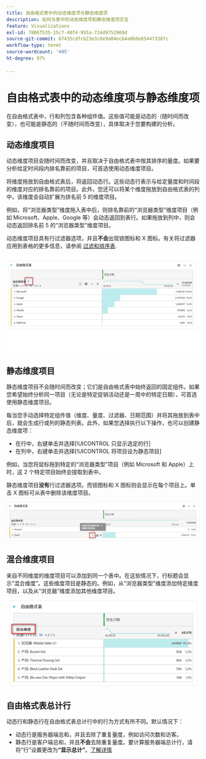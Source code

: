```yaml
---
title: 自由格式表中的动态维度项与静态维度项
description: 如何与表中的动态维度项和静态维度项交互
feature: Visualizations
exl-id: 7806f535-15c7-40f4-955a-724d9752969d
source-git-commit: 67435cdfcb23e3c6e9a04ecb4a0b0e854473387c
workflow-type: tm+mt
source-wordcount: '495'
ht-degree: 97%

---
```


# 自由格式表中的动态维度项与静态维度项

在自由格式表中，行和列包含各种组件值。这些值可能是动态的（随时间而改变），也可能是静态的（不随时间而改变），具体取决于您要构建的分析。

## 动态维度项目

动态维度项目会随时间而改变，并且取决于自由格式表中按其排序的量度。如果要分析给定时间段内排名靠前的项目，可首选使用动态维度项目。

将维度拖放到自由格式表后，将返回动态行。这些动态行表示与给定量度和时间段的维度对应的排名靠前的项目。此外，您还可以将某个维度拖放到自由格式表的列中，该维度会自动扩展为排名前 5 的维度项目。

例如，将“浏览器类型”维度拖入表中后，则排名靠前的“浏览器类型”维度项目（例如 Microsoft、Apple、Google 等）会动态返回到表行。如果拖放到列中，则会动态返回排名前 5 的“浏览器类型”维度项目。

动态维度项目具有行过滤器选项，并且&#x200B;**不会**&#x200B;出现锁图标和 X 图标。有关将过滤器应用到表格的更多信息，请参阅 [过滤和排序表](/help/analysis-workspace/visualizations/freeform-table/filter-and-sort.md).


![](assets/dynamic-items.png)

## 静态维度项目

静态维度项目不会随时间而改变；它们是自由格式表中始终返回的固定组件。如果您希望始终分析同一项目（无论是特定促销活动还是一周中的特定日期），可首选使用静态维度项目。

每当您手动选择特定组件值（维度、量度、过滤器、日期范围）并将其拖放到表中后，就会生成行或列的静态列表。此外，如果您选择执行以下操作，也可以创建静态维度项：

* 在行中，右键单击并选择[!UICONTROL 只显示选定的行]
* 在列中，右键单击并选择[!UICONTROL 将项目设为静态项目]

例如，当您将鼠标拖到特定的“浏览器类型”项目（例如 Microsoft 和 Apple）上时，这 2 个特定项目始终会提取到表中。

静态维度项目&#x200B;**没有**&#x200B;行过滤器选项。而锁图标和 X 图标则会显示在每个项目上。单击 X 图标可从表中删除该维度项目。

![](assets/static-items.png)

## 混合维度项目

来自不同维度的维度项目可以添加到同一个表中。在这些情况下，行标题会显示“混合维度”。这些维度项目是静态的。例如，从“浏览器类型”维度添加特定维度项目，以及从“浏览器”维度添加其他维度项目。

![](assets/mixed-dimensions.png)

## 自由格式表总计行

动态行和静态行在自由格式表总计行中的行为方式有所不同。默认情况下：

* 动态行是服务器端总和，并且去除了重复量度，例如访问次数和访客。
* 静态行是客户端总和，并且&#x200B;**不会**&#x200B;去除重复量度。要计算服务器端总计行，请将“行”设置更改为&#x200B;**“显示总计”**。[了解详情](https://experienceleague.adobe.com/docs/analytics/analyze/analysis-workspace/visualizations/freeform-table/workspace-totals.html?lang=zh-Hans)
